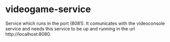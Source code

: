 # videogame-service
Service which runs in the port (8081). It comunicates with the videoconsole service and needs this service to be up and running in the url http://localhost:8080.
